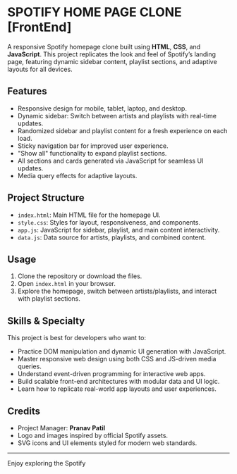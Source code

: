 # SPOTIFY HOME PAGE CLONE [FrontEnd]

A responsive Spotify homepage clone built using **HTML**, **CSS**, and **JavaScript**. This project replicates the look and feel of Spotify’s landing page, featuring dynamic sidebar content, playlist sections, and adaptive layouts for all devices.

## Features

- Responsive design for mobile, tablet, laptop, and desktop.
- Dynamic sidebar: Switch between artists and playlists with real-time updates.
- Randomized sidebar and playlist content for a fresh experience on each load.
- Sticky navigation bar for improved user experience.
- "Show all" functionality to expand playlist sections.
- All sections and cards generated via JavaScript for seamless UI updates.
- Media query effects for adaptive layouts.

## Project Structure

- `index.html`: Main HTML file for the homepage UI.
- `style.css`: Styles for layout, responsiveness, and components.
- `app.js`: JavaScript for sidebar, playlist, and main content interactivity.
- `data.js`: Data source for artists, playlists, and combined content.

## Usage

1. Clone the repository or download the files.
2. Open `index.html` in your browser.
3. Explore the homepage, switch between artists/playlists, and interact with playlist sections.

## Skills & Specialty

This project is best for developers who want to:

- Practice DOM manipulation and dynamic UI generation with JavaScript.
- Master responsive web design using both CSS and JS-driven media queries.
- Understand event-driven programming for interactive web apps.
- Build scalable front-end architectures with modular data and UI logic.
- Learn how to replicate real-world app layouts and user experiences.

## Credits

- Project Manager: **Pranav Patil**
- Logo and images inspired by official Spotify assets.
- SVG icons and UI elements styled for modern web standards.

---

Enjoy exploring the Spotify
